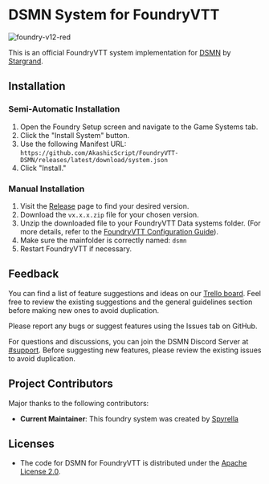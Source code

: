 # DSMN System for FoundryVTT

![foundry-v12-red](https://img.shields.io/badge/foundry-v12-red)

This is an official FoundryVTT system implementation for [DSMN]() by [Stargrand](https://github.com/Stargrand).

## Installation

### Semi-Automatic Installation

1. Open the Foundry Setup screen and navigate to the Game Systems tab.
2. Click the "Install System" button.
3. Use the following Manifest URL: `https://github.com/AkashicScript/FoundryVTT-DSMN/releases/latest/download/system.json`
4. Click "Install."

### Manual Installation

1. Visit the [Release](https://github.com/AkashicScript/FoundryVTT-DSMN/releases "‌") page to find your desired version.
2. Download the `vx.x.x.zip` file for your chosen version.
3. Unzip the downloaded file to your FoundryVTT Data systems folder. (For more details, refer to the [FoundryVTT Configuration Guide](https://foundryvtt.com/article/configuration/#where-user-data "‌")).
4. Make sure the mainfolder is correctly named: `dsmn`
5. Restart FoundryVTT if necessary.

## Feedback

You can find a list of feature suggestions and ideas on our [Trello board](https://trello.com/b/Gaplzu4z/dsmn-system ""). Feel free to review the existing suggestions and the general guidelines section before making new ones to avoid duplication.

Please report any bugs or suggest features using the Issues tab on GitHub.

For questions and discussions, you can join the DSMN Discord Server at [#support](). Before suggesting new features, please review the existing issues to avoid duplication.

## Project Contributors

Major thanks to the following contributors:

- **Current Maintainer**: This foundry system was created by [Spyrella](https://github.com/spyrella)

## Licenses

- The code for DSMN for FoundryVTT is distributed under the [Apache License 2.0](https://github.com/AkashicScript/FoundryVTT-DSMN/blob/main/LICENSE).
